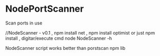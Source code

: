# NodePortScanner
Scan ports in use

//NodeScanner - v0.1     , npm install net   , npm install optimist  or just npm install  ,   digitar/execute cmd  node NodeScanner -h

NodeScanner script works better than  porstscan  npm lib
